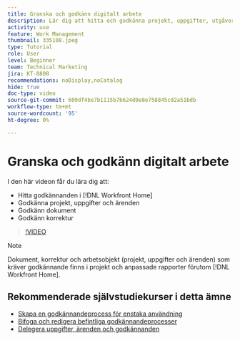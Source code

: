 ```yaml
---
title: Granska och godkänn digitalt arbete
description: Lär dig att hitta och godkänna projekt, uppgifter, utgåvor, dokument och korrektur i  [!DNL Workfront Home].
activity: use
feature: Work Management
thumbnail: 335108.jpeg
type: Tutorial
role: User
level: Beginner
team: Technical Marketing
jira: KT-8808
recommendations: noDisplay,noCatalog
hide: true
doc-type: video
source-git-commit: 609df4be7b1115b7b624d9e8e758845cd2a51bdb
workflow-type: tm+mt
source-wordcount: '95'
ht-degree: 0%

---
```


# Granska och godkänn digitalt arbete

I den här videon får du lära dig att:

* Hitta godkännanden i [!DNL Workfront Home]
* Godkänna projekt, uppgifter och ärenden
* Godkänn dokument
* Godkänn korrektur

>[!VIDEO](https://video.tv.adobe.com/v/335108/?quality=12&learn=on)


>[!NOTE]
>
>Dokument, korrektur och arbetsobjekt (projekt, uppgifter och ärenden) som kräver godkännande finns i projekt och anpassade rapporter förutom [!DNL Workfront Home].

## Rekommenderade självstudiekurser i detta ämne

* [Skapa en godkännandeprocess för enstaka användning](/help/manage-work/approval-processes-and-milestone-paths/create-a-single-use-approval-process.md)
* [Bifoga och redigera befintliga godkännandeprocesser](/help/manage-work/approval-processes-and-milestone-paths/attach-and-edit-existing-approval-processes.md)
* [Delegera uppgifter, ärenden och godkännanden](/help/manage-work/approval-processes-and-milestone-paths/delegate-approvals.md)


<!---
learn more URLS
Approving work
Home area for Reviewers
Guides
Home overview for Reviewers
Issue page overview
--->
